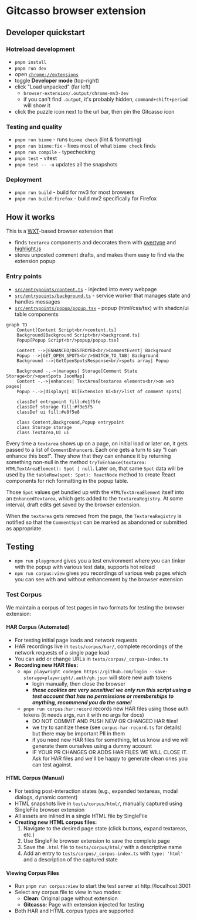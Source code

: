 # Gitcasso browser extension

## Developer quickstart

### Hotreload development

- `pnpm install`
- `pnpm run dev`
- open [`chrome://extensions`](chrome://extensions)
- toggle **Developer mode** (top-right)
- click "Load unpacked" (far left)
  - `browser-extension/.output/chrome-mv3-dev`
  - if you can't find `.output`, it's probably hidden, `command+shift+period` will show it
- click the puzzle icon next to the url bar, then pin the Gitcasso icon

### Testing and quality
- `pnpm run biome` - runs `biome check` (lint & formatting)
- `pnpm run biome:fix` - fixes most of what `biome check` finds
- `pnpm run compile` - typechecking
- `pnpm test` - vitest
- `pnpm test -- -u` updates all the snapshots

### Deployment
- `pnpm run build` - build for mv3 for most browsers
- `pnpm run build:firefox` - build mv2 specifically for Firefox

## How it works

This is a [WXT](https://wxt.dev/)-based browser extension that

- finds `textarea` components and decorates them with [overtype](https://overtype.dev/) and [highlight.js](https://highlightjs.org/)
- stores unposted comment drafts, and makes them easy to find via the extension popup

### Entry points

- [`src/entrypoints/content.ts`](src/entrypoints/content.ts) - injected into every webpage
- [`src/entrypoints/background.ts`](src/entrypoints/background.ts) - service worker that manages state and handles messages
- [`src/entrypoints/popup/popup.tsx`](src/entrypoints/popup/popup.tsx) - popup (html/css/tsx) with shadcn/ui table components

```mermaid
graph TD
    Content[Content Script<br/>content.ts] 
    Background[Background Script<br/>background.ts]
    Popup[Popup Script<br/>popup/popup.tsx]
    
    Content -->|ENHANCED/DESTROYED<br/>CommentEvent| Background
    Popup -->|GET_OPEN_SPOTS<br/>SWITCH_TO_TAB| Background
    Background -->|GetOpenSpotsResponse<br/>spots array| Popup
    
    Background -.->|manages| Storage[Comment State Storage<br/>openSpots JsonMap]
    Content -.->|enhances| TextArea[textarea elements<br/>on web pages]
    Popup -.->|displays| UI[Extension UI<br/>list of comment spots]
    
    classDef entrypoint fill:#e1f5fe
    classDef storage fill:#f3e5f5
    classDef ui fill:#e8f5e8
    
    class Content,Background,Popup entrypoint
    class Storage storage
    class TextArea,UI ui
```

Every time a `textarea` shows up on a page, on initial load or later on, it gets passed to a list of `CommentEnhancer`s. Each one gets a turn to say "I can enhance this box!". They show that they can enhance it by returning something non-null in the method `tryToEnhance(textarea: HTMLTextAreaElement): Spot | null`. Later on, that same `Spot` data will be used by the `tableRow(spot: Spot): ReactNode` method to create React components for rich formatting in the popup table.

Those `Spot` values get bundled up with the `HTMLTextAreaElement` itself into an `EnhancedTextarea`, which gets added to the `TextareaRegistry`. At some interval, draft edits get saved by the browser extension.

When the `textarea` gets removed from the page, the `TextareaRegistry` is notified so that the `CommentSpot` can be marked as abandoned or submitted as appropriate.

## Testing

- `npm run playground` gives you a test environment where you can tinker with the popup with various test data, supports hot reload
- `npm run corpus:view` gives you recordings of various web pages which you can see with and without enhancement by the browser extension

### Test Corpus

We maintain a corpus of test pages in two formats for testing the browser extension:

#### HAR Corpus (Automated)

- For testing initial page loads and network requests
- HAR recordings live in `tests/corpus/har/`, complete recordings of the network requests of a single page load
- You can add or change URLs in `tests/corpus/_corpus-index.ts`
- **Recording new HAR files:**
  - `npx playwright codegen https://github.com/login --save-storage=playwright/.auth/gh.json` will store new auth tokens
    - login manually, then close the browser
    - ***these cookies are very sensitive! we only run this script using a test account that has no permissions or memberships to anything, recommend you do the same!***
  - `pnpm run corpus:har:record` records new HAR files using those auth tokens (it needs args, run it with no args for docs)
    - DO NOT COMMIT AND PUSH NEW OR CHANGED HAR files!
    - we try to sanitize these (see `corpus-har-record.ts` for details) but there may be important PII in them
    - if you need new HAR files for something, let us know and we will generate them ourselves using a dummy account
    - IF YOUR PR CHANGES OR ADDS HAR FILES WE WILL CLOSE IT. Ask for HAR files and we'll be happy to generate clean ones you can test against.

#### HTML Corpus (Manual)

- For testing post-interaction states (e.g., expanded textareas, modal dialogs, dynamic content)
- HTML snapshots live in `tests/corpus/html/`, manually captured using SingleFile browser extension
- All assets are inlined in a single HTML file by SingleFile
- **Creating new HTML corpus files:**
  1. Navigate to the desired page state (click buttons, expand textareas, etc.)
  2. Use SingleFile browser extension to save the complete page
  3. Save the `.html` file to `tests/corpus/html/` with a descriptive name
  4. Add an entry to `tests/corpus/_corpus-index.ts` with `type: 'html'` and a description of the captured state

#### Viewing Corpus Files

- Run `pnpm run corpus:view` to start the test server at http://localhost:3001
- Select any corpus file to view in two modes:
  - **Clean**: Original page without extension
  - **Gitcasso**: Page with extension injected for testing
- Both HAR and HTML corpus types are supported
